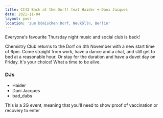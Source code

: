```yaml
---
title: CC43 Back at the Dorf! feat Haider + Dani Jacques
date: 2021-11-04
layout: post
location: 'zum bömischen Dorf, Neukölln, Berlin' 
---
```


Everyone's favourite Thursday night music and social club is back!

Chemistry Club returns to the Dorf on 4th November with a new start time of 6pm. Come straight from work, have a dance and a chat, and still get to bed at a reasonable hour. Or stay for the duration and have a duvet day on Friday. It's your choice! What a time to be alive.

### DJs
- Haider
- Dani Jacques
- bad_dubs

This is a 2G event, meaning that you'll need to show proof of vaccination or recovery to enter